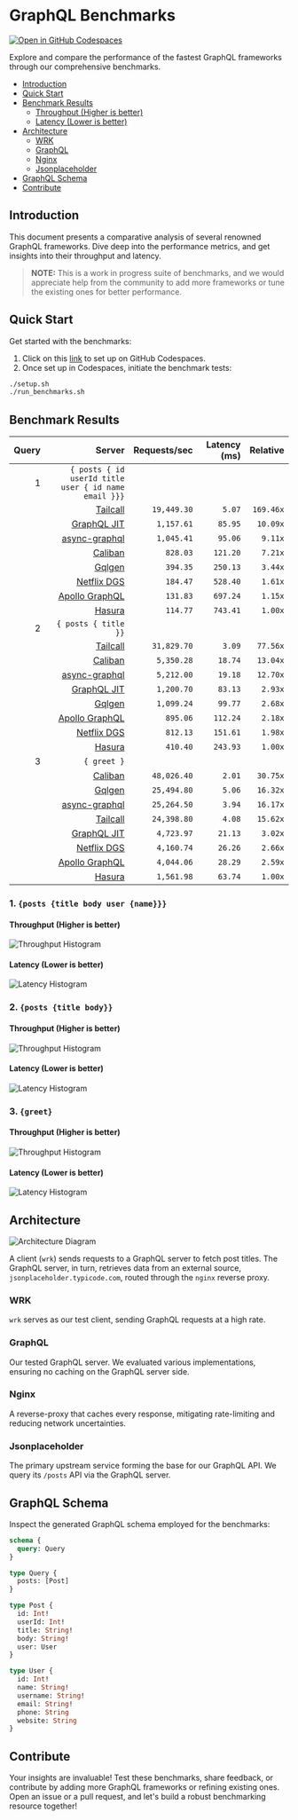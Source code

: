 # GraphQL Benchmarks <!-- omit from toc -->

[![Open in GitHub Codespaces](https://github.com/codespaces/badge.svg)](https://codespaces.new/tailcallhq/graphql-benchmarks)

Explore and compare the performance of the fastest GraphQL frameworks through our comprehensive benchmarks.

- [Introduction](#introduction)
- [Quick Start](#quick-start)
- [Benchmark Results](#benchmark-results)
  - [Throughput (Higher is better)](#throughput-higher-is-better)
  - [Latency (Lower is better)](#latency-lower-is-better)
- [Architecture](#architecture)
  - [WRK](#wrk)
  - [GraphQL](#graphql)
  - [Nginx](#nginx)
  - [Jsonplaceholder](#jsonplaceholder)
- [GraphQL Schema](#graphql-schema)
- [Contribute](#contribute)

[Tailcall]: https://github.com/tailcallhq/tailcall
[Gqlgen]: https://github.com/99designs/gqlgen
[Apollo GraphQL]: https://github.com/apollographql/apollo-server
[Netflix DGS]: https://github.com/netflix/dgs-framework
[Caliban]: https://github.com/ghostdogpr/caliban
[async-graphql]: https://github.com/async-graphql/async-graphql
[Hasura]: https://github.com/hasura/graphql-engine
[GraphQL JIT]: https://github.com/zalando-incubator/graphql-jit

## Introduction

This document presents a comparative analysis of several renowned GraphQL frameworks. Dive deep into the performance metrics, and get insights into their throughput and latency.

> **NOTE:** This is a work in progress suite of benchmarks, and we would appreciate help from the community to add more frameworks or tune the existing ones for better performance.

## Quick Start

Get started with the benchmarks:

1. Click on this [link](https://codespaces.new/tailcallhq/graphql-benchmarks) to set up on GitHub Codespaces.
2. Once set up in Codespaces, initiate the benchmark tests:

```bash
./setup.sh
./run_benchmarks.sh
```

## Benchmark Results

<!-- PERFORMANCE_RESULTS_START -->

| Query | Server | Requests/sec | Latency (ms) | Relative |
|-------:|--------:|--------------:|--------------:|---------:|
| 1 | `{ posts { id userId title user { id name email }}}` |
|| [Tailcall] | `19,449.30` | `5.07` | `169.46x` |
|| [GraphQL JIT] | `1,157.61` | `85.95` | `10.09x` |
|| [async-graphql] | `1,045.41` | `95.06` | `9.11x` |
|| [Caliban] | `828.03` | `121.20` | `7.21x` |
|| [Gqlgen] | `394.35` | `250.13` | `3.44x` |
|| [Netflix DGS] | `184.47` | `528.40` | `1.61x` |
|| [Apollo GraphQL] | `131.83` | `697.24` | `1.15x` |
|| [Hasura] | `114.77` | `743.41` | `1.00x` |
| 2 | `{ posts { title }}` |
|| [Tailcall] | `31,829.70` | `3.09` | `77.56x` |
|| [Caliban] | `5,350.28` | `18.74` | `13.04x` |
|| [async-graphql] | `5,212.00` | `19.18` | `12.70x` |
|| [GraphQL JIT] | `1,200.70` | `83.13` | `2.93x` |
|| [Gqlgen] | `1,099.24` | `99.77` | `2.68x` |
|| [Apollo GraphQL] | `895.06` | `112.24` | `2.18x` |
|| [Netflix DGS] | `812.13` | `151.61` | `1.98x` |
|| [Hasura] | `410.40` | `243.93` | `1.00x` |
| 3 | `{ greet }` |
|| [Caliban] | `48,026.40` | `2.01` | `30.75x` |
|| [Gqlgen] | `25,494.80` | `5.06` | `16.32x` |
|| [async-graphql] | `25,264.50` | `3.94` | `16.17x` |
|| [Tailcall] | `24,398.80` | `4.08` | `15.62x` |
|| [GraphQL JIT] | `4,723.97` | `21.13` | `3.02x` |
|| [Netflix DGS] | `4,160.74` | `26.26` | `2.66x` |
|| [Apollo GraphQL] | `4,044.06` | `28.29` | `2.59x` |
|| [Hasura] | `1,561.98` | `63.74` | `1.00x` |

<!-- PERFORMANCE_RESULTS_END -->



### 1. `{posts {title body user {name}}}`
#### Throughput (Higher is better)

![Throughput Histogram](assets/req_sec_histogram1.png)

#### Latency (Lower is better)

![Latency Histogram](assets/latency_histogram1.png)

### 2. `{posts {title body}}`
#### Throughput (Higher is better)

![Throughput Histogram](assets/req_sec_histogram2.png)

#### Latency (Lower is better)

![Latency Histogram](assets/latency_histogram2.png)

### 3. `{greet}`
#### Throughput (Higher is better)

![Throughput Histogram](assets/req_sec_histogram3.png)

#### Latency (Lower is better)

![Latency Histogram](assets/latency_histogram3.png)

## Architecture

![Architecture Diagram](assets/architecture.png)

A client (`wrk`) sends requests to a GraphQL server to fetch post titles. The GraphQL server, in turn, retrieves data from an external source, `jsonplaceholder.typicode.com`, routed through the `nginx` reverse proxy.

### WRK

`wrk` serves as our test client, sending GraphQL requests at a high rate.

### GraphQL

Our tested GraphQL server. We evaluated various implementations, ensuring no caching on the GraphQL server side.

### Nginx

A reverse-proxy that caches every response, mitigating rate-limiting and reducing network uncertainties.

### Jsonplaceholder

The primary upstream service forming the base for our GraphQL API. We query its `/posts` API via the GraphQL server.

## GraphQL Schema

Inspect the generated GraphQL schema employed for the benchmarks:

```graphql
schema {
  query: Query
}

type Query {
  posts: [Post]
}

type Post {
  id: Int!
  userId: Int!
  title: String!
  body: String!
  user: User
}

type User {
  id: Int!
  name: String!
  username: String!
  email: String!
  phone: String
  website: String
}
```

## Contribute

Your insights are invaluable! Test these benchmarks, share feedback, or contribute by adding more GraphQL frameworks or refining existing ones. Open an issue or a pull request, and let's build a robust benchmarking resource together!
